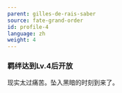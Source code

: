 ```yaml
---
parent: gilles-de-rais-saber
source: fate-grand-order
id: profile-4
language: zh
weight: 4
---
```


### 羁绊达到Lv.4后开放

现实太过痛苦。坠入黑暗的时刻到来了。
